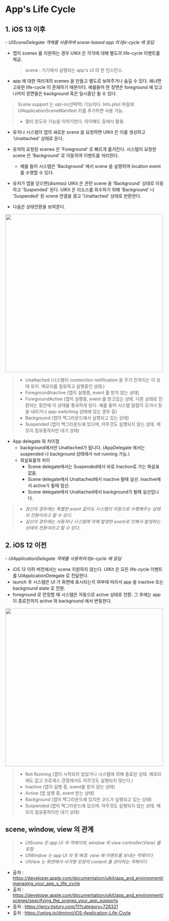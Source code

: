 # App's Life Cycle

## 1. iOS 13 이후
*- UISceneDelegate 객체를 사용하여 scene-based app 의 life-cycle 에 응답*
- 앱이 scenes 를 지원하는 경우 UIKit 은 각각에 대해 별도의 life-cycle 이벤트를 제공.
  > scene : 기기에서 실행되는 app's UI 의 한 인스턴스.
- app 에 대한 여러개의 scenes 을 만들고 별도로 보여주거나 숨길 수 있다. 왜냐면 고유한 life-cycle 이 존재하기 때문이다. 예를들어 한 장면은 foreground 에 있고 나머지 장면들은 background 혹은 일시중단 될 수 있다.
> Scene support 는 opt-in(선택적) 기능이다. Info.plist 파일에 UIApplicationSceneManifest 키를 추가하면 사용 가능.
  > - 멀티 윈도우 기능을 이야기한다. 아이패드 등에서 활용.
- 유저나 시스템이 앱의 새로운 scene 을 요청하면 UIKit 은 이를 생성하고 'Unattached' 상태로 둔다.
- 유저의 요청된 scenes 은 'Foreground' 로 빠르게 옮겨진다. 시스템이 요청한 scene 은 'Background' 로 이동하여 이벤트를 처리한다.
  - 예를 들어 시스템은 'Background' 에서 scene 을 실행하여 location event 를 수행할 수 있다.
- 유저가 앱을 닫으면(dismiss) UIKit 은 관련 scene 을 'Background' 상태로 이동하고 'Suspended' 된다. UIKit 은 리소스를 회수하기 위해 'Background' 나 'Suspended' 된 scene 연결을 끊고 'Unattached' 상태로 반환한다.

- 다음은 상태전환을 보여준다.
<img src ="https://user-images.githubusercontent.com/69136340/104924152-619a9880-59e0-11eb-9672-067e2ccfe87a.PNG" width="500">

  > - Unattached (시스템이 connection notification 을 주기 전까지는 이 상태 유지. 메모리를 점유하고 실행중인 상태.)
  > - ForegroundInactive (앱이 실행중, event 를 받지 않는 상태)
  > - ForegroundActive (앱이 실행중, event 를 받고있는 상태. 다른 상태로 전환되는 동안에 이 상태를 통과하게 된다. 예를 들어 시스템 알람이 오거나 창을 내리거나 app-switching 상태에 있는 경우 등)
  > - Background (앱이 백그라운드에서 실행되고 있는 상태)
  > - Suspended (앱이 백그라운드에 있으며, 아무것도 실행되지 않는 상태. 메모리 점유중하지만 대기 상태)

- App delegate 와 차이점
  - background에서만 Unattached가 됩니다. (AppDelegate 에서는 suspended 나 background 상태에서 not running 가능.)
  - 화살표들의 차이
    - Scene delegate에서는 Suspended에서 바로 Inaction로 가는 화살표 없음.
    - Scene delegate에서 Unattached에서 inactive 될때 실선. inactive에서 active가 될때 점선.
    - Scene delegate에서 Unattached에서 background가 될때 실선입니다.
> - *점선의 경우에는 특별한 event 없이도 시스템이 자동으로 수행해주는 상태의 전환이라고 할 수 있다.*
> - *실선의 경우에는 사용자나 시스템에 의해 발생한 event로 인해서 발생하는 상태의 전환이라고 할 수 있다.*

## 2. iOS 12 이전 
*- UIApplicationDelegate 객체를 사용하여 life-cycle 에 응답*
- iOS 12 이하 버전에서는 scene 지원하지 않는다. UIKit 은 모든 life-cycle 이벤트를 UIApplicationDelegate 로 전달한다.
- launch 후 시스템은 UI 가 화면에 표시되는지 여부에 따라서 app 을 inactive 또는 background state 로 전환.
- foreground 로 런칭할 때 시스템은 자동으로 active 상태로 전환. 그 후에는 app 이 종료전까지 active 와 background 에서 변동한다.

<img src ="https://user-images.githubusercontent.com/69136340/104924154-62332f00-59e0-11eb-8dcb-1ffd9f22b7d8.PNG" width="500">

  > - Not Running (앱이 시작되지 않았거나 시스템에 의해 종료된 상태. 메모리에도 없고 프로세스 관점에서도 아무것도 실행되지 않는다.)
  > - Inactive (앱이 실행 중, event를 받지 않는 상태)
  > - Active (앱 실행 중, event 받는 상태)
  > - Background (앱이 백그라운드에 있지만 코드가 실행되고 있는 상태)
  > - Suspended (앱이 백그라운드에 있으며, 아무것도 실행되지 않는 상태. 메모리 점유중하지만 대기 상태) 

## scene, window, view 의 관계
> - *UIScene 은 app UI 의 객체이며, window 와 view controller(View) 를 포함*
> - *UIWindow 는 app UI 의 뒷 배경. view 에 이벤트를 보내는 객체이다*
> - *UIView 는 화면에서 사각형 모양의 content 를 관리하는 객체이다*


- 출처 : https://developer.apple.com/documentation/uikit/app_and_environment/managing_your_app_s_life_cycle
- 출처 : https://developer.apple.com/documentation/uikit/app_and_environment/scenes/specifying_the_scenes_your_app_supports
- 출처 : https://jercy.tistory.com/11?category=728321
- 출처 : https://velog.io/@minni/iOS-Application-Life-Cycle
